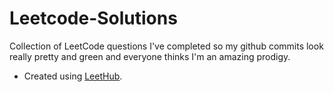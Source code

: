 # Leetcode-Solutions
Collection of LeetCode questions I've completed so my github commits look really pretty and green and everyone thinks I'm an amazing prodigy.
- Created using [LeetHub](https://github.com/QasimWani/LeetHub).
